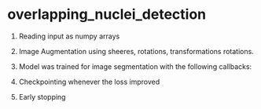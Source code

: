 # overlapping_nuclei_detection
1. Reading input as numpy arrays<br>
2. Image Augmentation using sheeres, rotations, transformations rotations.<br>

3. Model was trained for image segmentation with the following callbacks:<br>

1. Checkpointing whenever the loss improved<br>

2. Early stopping<br>

